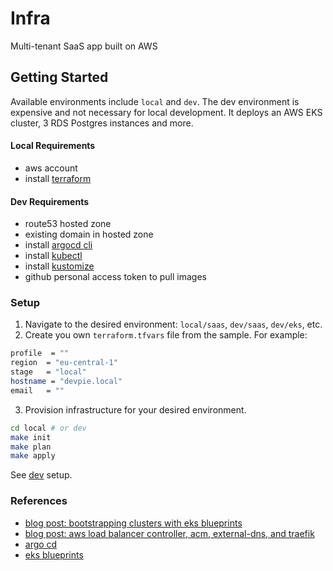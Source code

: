 # Infra

Multi-tenant SaaS app built on AWS

## Getting Started

Available environments include `local` and `dev`. The dev environment is expensive and not necessary for local development.
It deploys an AWS EKS cluster, 3 RDS Postgres instances and more.

#### Local Requirements
- aws account
- install [terraform](https://www.terraform.io/)
#### Dev Requirements
- route53 hosted zone 
- existing domain in hosted zone
- install [argocd cli](https://argo-cd.readthedocs.io/en/stable/getting_started/#2-download-argo-cd-cli)
- install [kubectl](https://kubernetes.io/docs/tasks/tools/)
- install [kustomize](https://kubectl.docs.kubernetes.io/installation/kustomize/)
- github personal access token to pull images

### Setup
1. Navigate to the desired environment: `local/saas`, `dev/saas`, `dev/eks`, etc.
2. Create you own `terraform.tfvars` file from the sample. For example:

```bash
profile  = ""
region  = "eu-central-1"
stage   = "local"
hostname = "devpie.local"
email   = ""
```

3. Provision infrastructure for your desired environment.

```bash
cd local # or dev
make init
make plan
make apply
```

See [dev](dev/README.md) setup.

### References

- [blog post: bootstrapping clusters with eks blueprints](https://aws.amazon.com/blogs/containers/bootstrapping-clusters-with-eks-blueprints/)
- [blog post: aws load balancer controller, acm, external-dns, and traefik](https://revolgy.com/blog/advanced-api-routing-in-eks-with-traefik-aws-loadbalancer-controller-and-external-dns/) 
- [argo cd](https://argoproj.github.io/argo-cd/getting_started/)
- [eks blueprints](https://github.com/aws-ia/terraform-aws-eks-blueprints)
